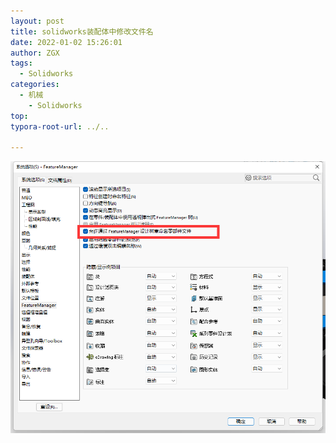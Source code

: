 ```yaml
---
layout: post
title: solidworks装配体中修改文件名
date: 2022-01-02 15:26:01
author: ZGX
tags:
  - Solidworks
categories:
  - 机械
    - Solidworks
top: 
typora-root-url: ../..

---
```


![QQ截图20220101224346](/images/solidworks装配体中修改文件名/QQ截图20220101224346.png)
